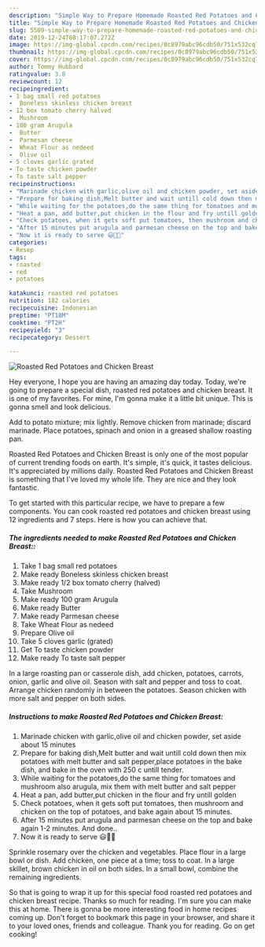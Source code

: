 ```yaml
---
description: "Simple Way to Prepare Homemade Roasted Red Potatoes and Chicken Breast"
title: "Simple Way to Prepare Homemade Roasted Red Potatoes and Chicken Breast"
slug: 5509-simple-way-to-prepare-homemade-roasted-red-potatoes-and-chicken-breast
date: 2019-12-24T08:17:07.272Z
image: https://img-global.cpcdn.com/recipes/0c8979abc96cdb50/751x532cq70/roasted-red-potatoes-and-chicken-breast-recipe-main-photo.jpg
thumbnail: https://img-global.cpcdn.com/recipes/0c8979abc96cdb50/751x532cq70/roasted-red-potatoes-and-chicken-breast-recipe-main-photo.jpg
cover: https://img-global.cpcdn.com/recipes/0c8979abc96cdb50/751x532cq70/roasted-red-potatoes-and-chicken-breast-recipe-main-photo.jpg
author: Tommy Hubbard
ratingvalue: 3.8
reviewcount: 12
recipeingredient:
- 1 bag small red potatoes
-  Boneless skinless chicken breast
- 12 box tomato cherry halved
-  Mushroom
- 100 gram Arugula
-  Butter
-  Parmesan cheese
-  Wheat Flour as nedeed
-  Olive oil
- 5 cloves garlic grated
- To taste chicken powder
- To taste salt pepper
recipeinstructions:
- "Marinade chicken with garlic,olive oil and chicken powder, set aside about 15 minutes"
- "Prepare for baking dish,Melt butter and wait untill cold down then mix potatoes with melt butter and salt pepper,place potatoes in the bake dish, and bake in the oven with 250 c untill tender."
- "While waiting for the potatoes,do the same thing for tomatoes and mushroom also arugula, mix them with melt butter and salt pepper"
- "Heat a pan, add butter,put chicken in the flour and fry untill golden"
- "Check potatoes, when it gets soft put tomatoes, then mushroom and chicken on the top of potatoes, and bake again about 15 minutes."
- "After 15 minutes put arugula and parmesan cheese on the top and bake again 1-2 minutes. And done.."
- "Now it is ready to serve 😃🌲🥳"
categories:
- Resep
tags:
- roasted
- red
- potatoes

katakunci: roasted red potatoes
nutrition: 182 calories
recipecuisine: Indonesian
preptime: "PT18M"
cooktime: "PT2H"
recipeyield: "3"
recipecategory: Dessert

---
```



![Roasted Red Potatoes and Chicken Breast](https://img-global.cpcdn.com/recipes/0c8979abc96cdb50/751x532cq70/roasted-red-potatoes-and-chicken-breast-recipe-main-photo.jpg)

Hey everyone, I hope you are having an amazing day today. Today, we're going to prepare a special dish, roasted red potatoes and chicken breast. It is one of my favorites. For mine, I'm gonna make it a little bit unique. This is gonna smell and look delicious.

Add to potato mixture; mix lightly. Remove chicken from marinade; discard marinade. Place potatoes, spinach and onion in a greased shallow roasting pan.

Roasted Red Potatoes and Chicken Breast is only one of the most popular of current trending foods on earth. It's simple, it's quick, it tastes delicious. It's appreciated by millions daily. Roasted Red Potatoes and Chicken Breast is something that I've loved my whole life. They are nice and they look fantastic.


To get started with this particular recipe, we have to prepare a few components. You can cook roasted red potatoes and chicken breast using 12 ingredients and 7 steps. Here is how you can achieve that.

##### The ingredients needed to make Roasted Red Potatoes and Chicken Breast::

1. Take 1 bag small red potatoes
1. Make ready  Boneless skinless chicken breast
1. Make ready 1/2 box tomato cherry (halved)
1. Take  Mushroom
1. Make ready 100 gram Arugula
1. Make ready  Butter
1. Make ready  Parmesan cheese
1. Take  Wheat Flour as nedeed
1. Prepare  Olive oil
1. Take 5 cloves garlic (grated)
1. Get To taste chicken powder
1. Make ready To taste salt pepper


In a large roasting pan or casserole dish, add chicken, potatoes, carrots, onion, garlic and olive oil. Season with salt and pepper and toss to coat. Arrange chicken randomly in between the potatoes. Season chicken with more salt and pepper on both sides. 

##### Instructions to make Roasted Red Potatoes and Chicken Breast:

1. Marinade chicken with garlic,olive oil and chicken powder, set aside about 15 minutes
1. Prepare for baking dish,Melt butter and wait untill cold down then mix potatoes with melt butter and salt pepper,place potatoes in the bake dish, and bake in the oven with 250 c untill tender.
1. While waiting for the potatoes,do the same thing for tomatoes and mushroom also arugula, mix them with melt butter and salt pepper
1. Heat a pan, add butter,put chicken in the flour and fry untill golden
1. Check potatoes, when it gets soft put tomatoes, then mushroom and chicken on the top of potatoes, and bake again about 15 minutes.
1. After 15 minutes put arugula and parmesan cheese on the top and bake again 1-2 minutes. And done..
1. Now it is ready to serve 😃🌲🥳


Sprinkle rosemary over the chicken and vegetables. Place flour in a large bowl or dish. Add chicken, one piece at a time; toss to coat. In a large skillet, brown chicken in oil on both sides. In a small bowl, combine the remaining ingredients. 

So that is going to wrap it up for this special food roasted red potatoes and chicken breast recipe. Thanks so much for reading. I'm sure you can make this at home. There is gonna be more interesting food in home recipes coming up. Don't forget to bookmark this page in your browser, and share it to your loved ones, friends and colleague. Thank you for reading. Go on get cooking!
